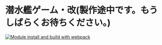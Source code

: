 # 潜水艦ゲーム・改(製作途中です。もうしばらくお待ちください。)
[![Module install and build with webpack](https://github.com/Udon-japanese/submarine-online/actions/workflows/main.yml/badge.svg)](https://github.com/Udon-japanese/submarine-online/actions/workflows/main.yml)
